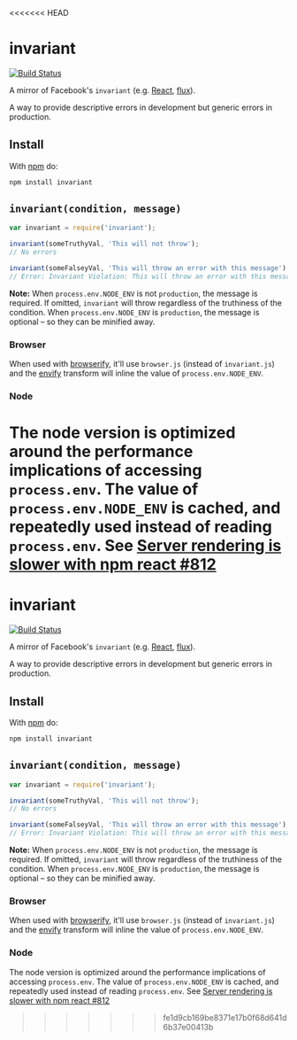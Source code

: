 <<<<<<< HEAD
# invariant

[![Build Status](https://travis-ci.org/zertosh/invariant.svg?branch=master)](https://travis-ci.org/zertosh/invariant)

A mirror of Facebook's `invariant` (e.g. [React](https://github.com/facebook/react/blob/v0.13.3/src/vendor/core/invariant.js), [flux](https://github.com/facebook/flux/blob/2.0.2/src/invariant.js)).

A way to provide descriptive errors in development but generic errors in production.

## Install

With [npm](http://npmjs.org) do:

```sh
npm install invariant
```

## `invariant(condition, message)`

```js
var invariant = require('invariant');

invariant(someTruthyVal, 'This will not throw');
// No errors

invariant(someFalseyVal, 'This will throw an error with this message');
// Error: Invariant Violation: This will throw an error with this message
```

**Note:** When `process.env.NODE_ENV` is not `production`, the message is required. If omitted, `invariant` will throw regardless of the truthiness of the condition. When `process.env.NODE_ENV` is `production`, the message is optional – so they can be minified away.

### Browser

When used with [browserify](https://github.com/substack/node-browserify), it'll use `browser.js` (instead of `invariant.js`) and the [envify](https://github.com/hughsk/envify) transform will inline the value of `process.env.NODE_ENV`.

### Node

The node version is optimized around the performance implications of accessing `process.env`. The value of `process.env.NODE_ENV` is cached, and repeatedly used instead of reading `process.env`. See [Server rendering is slower with npm react #812](https://github.com/facebook/react/issues/812)
=======
# invariant

[![Build Status](https://travis-ci.org/zertosh/invariant.svg?branch=master)](https://travis-ci.org/zertosh/invariant)

A mirror of Facebook's `invariant` (e.g. [React](https://github.com/facebook/react/blob/v0.13.3/src/vendor/core/invariant.js), [flux](https://github.com/facebook/flux/blob/2.0.2/src/invariant.js)).

A way to provide descriptive errors in development but generic errors in production.

## Install

With [npm](http://npmjs.org) do:

```sh
npm install invariant
```

## `invariant(condition, message)`

```js
var invariant = require('invariant');

invariant(someTruthyVal, 'This will not throw');
// No errors

invariant(someFalseyVal, 'This will throw an error with this message');
// Error: Invariant Violation: This will throw an error with this message
```

**Note:** When `process.env.NODE_ENV` is not `production`, the message is required. If omitted, `invariant` will throw regardless of the truthiness of the condition. When `process.env.NODE_ENV` is `production`, the message is optional – so they can be minified away.

### Browser

When used with [browserify](https://github.com/substack/node-browserify), it'll use `browser.js` (instead of `invariant.js`) and the [envify](https://github.com/hughsk/envify) transform will inline the value of `process.env.NODE_ENV`.

### Node

The node version is optimized around the performance implications of accessing `process.env`. The value of `process.env.NODE_ENV` is cached, and repeatedly used instead of reading `process.env`. See [Server rendering is slower with npm react #812](https://github.com/facebook/react/issues/812)
>>>>>>> fe1d9cb169be8371e17b0f68d641d6b37e00413b
